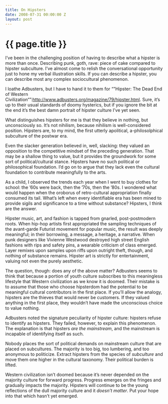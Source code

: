 ```yaml
---
title: On Hipsters
date: 2008-07-31 00:00:00 Z
layout: post
---
```


{{ page.title }}
================

I’ve been in the challenging position of having to describe what a hipster is more than once. Describing punk, goth, rave: piece of cake compared to hipster subculture. I’ve almost come to relish the conversational opportunity just to hone my verbal illustration skills. If you can describe a hipster, you can describe most any complex sociocultural phenomenon.

I loathe Adbusters, but I have to hand it to them for “”Hipster: The Dead End of Western Civilization“”:http://www.adbusters.org/magazine/79/hipster.html. Sure, it’s up to their usual standards of doomy hysterics, but if you ignore the bit at the end it’s the best damn portrait of hipster culture I’ve yet seen.

What distinguishes hipsters for me is that they believe in nothing, but unconsciously so. It’s not nihilism, because nihilism is well-considered position. Hipsters are, to my mind, the first utterly apolitical, a-philosolphical subculture of the postwar era.

Even the slacker generation believed in, well, slacking: they valued an opposition to the competitive mindset of the preceding generation. That may be a shallow thing to value, but it provides the groundwork for some sort of political/cultural stance. Hipsters have no such political or philosophical foundation. I’d go on to argue that they lack even the cultural foundation to contribute meaningfully to the arts.

As a child, I observed the trends each year when I went to buy clothes for school: the ’60s were back, then the ’70s, then the ’80s. I wondered what would happen when the oroborus of retro-cultural appropriation finally consumed its tail. What’s left when every identifiable era has been mined to provide sigils and significance to a time without substance? Hipsters, I think are the answer.

Hipster music, art, and fashion is tapped from gnarled, post-postmodern roots. When hip-hop artists first appropriated the sampling techniques of the avant-garde Futurist movement for popular music, the result was deeply meaningful; in their borrowing, a message, a heritage, a narrative. When punk designers like Vivienne Westwood destroyed high street English fashions with rips and safety pins, a wearable criticism of class emerged. Layer remixes upon samples upon riffs upon outright theft, though, and nothing of substance remains. Hipster art is strictly for entertainment, valuing not even the purely aesthetic.

The question, though: does any of the above matter? Adbusters seems to think that because a portion of youth culture subscribes to this meaningless lifestyle that Western civilization as we know it is doomed. Their mistake is to assume that those who choose hipsterdom had the potential to be meaningful cultural contributors in the first place. If you’ll allow the analogy, hipsters are the thieves that would never be customers. If they valued anything in the first place, they wouldn’t have made the unconscious choice to value nothing.

Adbusters noted the signature peculiarity of hipster culture: hipsters refuse to identify as hipsters. They failed, however, to explain this phenomenon. The explanation is that hipsters *are the mainstream*, and the mainstream is incapable of identifying itself as such.

Nobody places the sort of political demands on mainstream culture that are placed on subcultures. The majority is too big, too lumbering, and too anonymous to politicize. Extract hipsters from the species of *subculture* and move them one higher in the cultural taxonomy. Their political burden is lifted.

Western civilization isn’t doomed because it’s never depended on the majority culture for forward progress. Progress emerges on the fringes and gradually impacts the majority. Hipsters will continue to be the young reflections of the dull majority culture and it *doesn’t matter*. Put your hope into that which hasn’t yet emerged.
